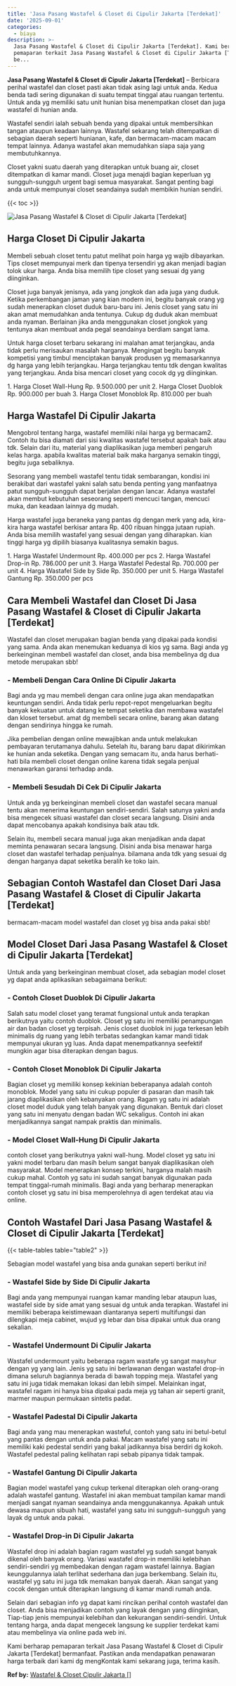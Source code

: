 ```yaml
---
title: 'Jasa Pasang Wastafel & Closet di Cipulir Jakarta [Terdekat]'
date: '2025-09-01'
categories:
  - biaya
description: >-
  Jasa Pasang Wastafel & Closet di Cipulir Jakarta [Terdekat]. Kami berharap
  pemaparan terkait Jasa Pasang Wastafel & Closet di Cipulir Jakarta [Terdekat]
  be...
---
```


**Jasa Pasang Wastafel & Closet di Cipulir Jakarta \[Terdekat\]** – Berbicara perihal wastafel dan closet pasti akan tidak asing lagi untuk anda. Kedua benda tadi sering digunakan di suatu tempat tinggal atau ruangan tertentu. Untuk anda yg memiliki satu unit hunian bisa menempatkan closet dan juga wastafel di hunian anda.

Wastafel sendiri ialah sebuah benda yang dipakai untuk membersihkan tangan ataupun keadaan lainnya. Wastafel sekarang telah ditempatkan di sebagian daerah seperti hunianan, kafe, dan bermacam-macam macam tempat lainnya. Adanya wastafel akan memudahkan siapa saja yang membutuhkannya.

Closet yakni suatu daerah yang diterapkan untuk buang air, closet ditempatkan di kamar mandi. Closet juga menajdi bagian keperluan yg sungguh-sungguh urgent bagi semua masyarakat. Sangat penting bagi anda untuk mempunyai closet seandainya sudah membikin hunian sendiri.

{{< toc >}}

![Jasa Pasang Wastafel & Closet di Cipulir Jakarta [Terdekat]](/images/wastafel-closet-murah05.png)

## Harga Closet Di Cipulir Jakarta

Membeli sebuah closet tentu patut melihat poin harga yg wajib dibayarkan. Tips closet mempunyai merk dan tipenya tersendiri yg akan menjadi bagian tolok ukur harga. Anda bisa memilih tipe closet yang sesuai dg yang diinginkan.

Closet juga banyak jenisnya, ada yang jongkok dan ada juga yang duduk. Ketika perkembangan jaman yang kian modern ini, begitu banyak orang yg sudah menerapkan closet duduk baru-baru ini. Jenis closet yang satu ini akan amat memudahkan anda tentunya. Cukup dg duduk akan membuat anda nyaman. Berlainan jika anda menggunakan closet jongkok yang tentunya akan membuat anda pegal seandainya berdiam sangat lama.

Untuk harga closet terbaru sekarang ini malahan amat terjangkau, anda tidak perlu merisaukan masalah harganya. Mengingat begitu banyak kompetisi yang timbul menciptakan banyak produsen yg memasarkannya dg harga yang lebih terjangkau. Harga terjangkau tentu tdk dengan kwalitas yang terjangkau. Anda bisa mencari closet yang cocok dg yg diinginkan.

1\. Harga Closet Wall-Hung Rp. 9.500.000 per unit 2. Harga Closet Duoblok Rp. 900.000 per buah 3. Harga Closet Monoblok Rp. 810.000 per buah

## Harga Wastafel Di Cipulir Jakarta

Mengobrol tentang harga, wastafel memiliki nilai harga yg bermacam2. Contoh itu bisa diamati dari sisi kwalitas wastafel tersebut apakah baik atau tdk. Selain dari itu, material yang diaplikasikan juga memberi pengaruh kelas harga. apabila kwalitas material baik maka harganya semakin tinggi, begitu juga sebaliknya.

Sesorang yang membeli wastafel tentu tidak sembarangan, kondisi ini berakibat dari wastafel yakni salah satu benda penting yang manfaatnya patut sungguh-sungguh dapat berjalan dengan lancar. Adanya wastafel akan membut kebutuhan seseorang seperti mencuci tangan, mencuci muka, dan keadaan lainnya dg mudah.

Harga wastafel juga beraneka yang pantas dg dengan merk yang ada, kira-kira harga wastafel berkisar antara Rp. 400 ribuan hingga jutaan rupiah. Anda bisa memilih wastafel yang sesuai dengan yang diharapkan. kian tinggi harga yg dipilih biasanya kualitasnya semakin bagus.

1\. Harga Wastafel Undermount Rp. 400.000 per pcs 2. Harga Wastafel Drop-in Rp. 786.000 per unit 3. Harga Wastafel Pedestal Rp. 700.000 per unit 4. Harga Wastafel Side by Side Rp. 350.000 per unit 5. Harga Wastafel Gantung Rp. 350.000 per pcs

## Cara Membeli Wastafel dan Closet Di Jasa Pasang Wastafel & Closet di Cipulir Jakarta \[Terdekat\]

Wastafel dan closet merupakan bagian benda yang dipakai pada kondisi yang sama. Anda akan menemukan keduanya di kios yg sama. Bagi anda yg berkeinginan membeli wastafel dan closet, anda bisa membelinya dg dua metode merupakan sbb!

### \- Membeli Dengan Cara Online Di Cipulir Jakarta

Bagi anda yg mau membeli dengan cara online juga akan mendapatkan keuntungan sendiri. Anda tidak perlu repot-repot mengeluarkan begitu banyak kekuatan untuk datang ke tempat seketika dan membawa wastafel dan kloset tersebut. amat dg membeli secara online, barang akan datang dengan sendirinya hingga ke rumah.

Jika pembelian dengan online mewajibkan anda untuk melakukan pembayaran terutamanya dahulu. Setelah itu, barang baru dapat dikirimkan ke hunian anda seketika. Dengan yang semacam itu, anda harus berhati-hati bila membeli closet dengan online karena tidak segala penjual menawarkan garansi terhadap anda.

### \- Membeli Sesudah Di Cek Di Cipulir Jakarta

Untuk anda yg berkeinginan membeli closet dan wastafel secara manual tentu akan menerima keuntungan sendiri-sendiri. Salah satunya yakni anda bisa mengecek situasi wastafel dan closet secara langsung. Disini anda dapat mencobanya apakah kondisinya baik atau tdk.

Selain itu, membeli secara manual juga akan menjadikan anda dapat meminta penawaran secara langsung. Disini anda bisa menawar harga closet dan wastafel terhadap penjualnya. bilamana anda tdk yang sesuai dg dengan harganya dapat seketika beralih ke toko lain.

## Sebagian Contoh Wastafel dan Closet Dari Jasa Pasang Wastafel & Closet di Cipulir Jakarta \[Terdekat\]

bermacam-macam model wastafel dan closet yg bisa anda pakai sbb!

## Model Closet Dari Jasa Pasang Wastafel & Closet di Cipulir Jakarta \[Terdekat\]

Untuk anda yang berkeinginan membuat closet, ada sebagian model closet yg dapat anda aplikasikan sebagaimana berikut:

### \- Contoh Closet Duoblok Di Cipulir Jakarta

Salah satu model closet yang teramat fungsional untuk anda terapkan berikutnya yaitu contoh duoblok. Closet yg satu ini memiliki penampungan air dan badan closet yg terpisah. Jenis closet duoblok ini juga terkesan lebih minimalis dg ruang yang lebih terbatas sedangkan kamar mandi tidak mempunyai ukuran yg luas. Anda dapat menempatkannya seefektif mungkin agar bisa diterapkan dengan bagus.

### \- Contoh Closet Monoblok Di Cipulir Jakarta

Bagian closet yg memiliki konsep kekinian beberapanya adalah contoh monoblok. Model yang satu ini cukup populer di pasaran dan masih tak jarang diaplikasikan oleh kebanyakan orang. Ragam yg satu ini adalah closet model duduk yang telah banyak yang digunakan. Bentuk dari closet yang satu ini menyatu dengan badan WC sekaligus. Contoh ini akan menjadikannya sangat nampak praktis dan minimalis.

### \- Model Closet Wall-Hung Di Cipulir Jakarta

contoh closet yang berikutnya yakni wall-hung. Model closet yg satu ini yakni model terbaru dan masih belum sangat banyak diaplikasikan oleh masyarakat. Model menerapkan konsep terkini, harganya malah masih cukup mahal. Contoh yg satu ini sudah sangat banyak digunakan pada tempat tinggal-rumah minimalis. Bagi anda yang berharap menerapkan contoh closet yg satu ini bisa memperolehnya di agen terdekat atau via online.

## Contoh Wastafel Dari Jasa Pasang Wastafel & Closet di Cipulir Jakarta \[Terdekat\]

{{< table-tables table="table2" >}}

Sebagian model wastafel yang bisa anda gunakan seperti berikut ini!

### \- Wastafel Side by Side Di Cipulir Jakarta

Bagi anda yang mempunyai ruangan kamar manding lebar ataupun luas, wastafel side by side amat yang sesuai dg untuk anda terapkan. Wastafel ini memiliki beberapa keistimewaan diantaranya seperti multifungsi dan dilengkapi meja cabinet, wujud yg lebar dan bisa dipakai untuk dua orang sekalian.

### \- Wastafel Undermount Di Cipulir Jakarta

Wastafel undermount yaitu beberapa ragam wastafe yg sangat masyhur dengan yg yang lain. Jenis yg satu ini berlawanan dengan wastafel drop-in dimana seluruh bagiannya berada di bawah topping meja. Wastafel yang satu ini juga tidak memakan lokasi dan lebih simpel. Melainkan ingat, wastafel ragam ini hanya bisa dipakai pada meja yg tahan air seperti granit, marmer maupun permukaan sintetis padat.

### \- Wastafel Padestal Di Cipulir Jakarta

Bagi anda yang mau menerapkan wasteful, contoh yang satu ini betul-betul yang pantas dengan untuk anda pakai. Macam wastafel yang satu ini memiliki kaki pedestal sendiri yang bakal jadikannya bisa berdiri dg kokoh. Wastafel pedestal paling kelihatan rapi sebab pipanya tidak tampak.

### \- Wastafel Gantung Di Cipulir Jakarta

Bagian model wastafel yang cukup terkenal diterapkan oleh orang-orang adalah wastafel gantung. Wastafel ini akan membuat tampilan kamar mandi menjadi sangat nyaman seandainya anda menggunakannya. Apakah untuk dewasa maupun sibuah hati, wastafel yang satu ini sungguh-sungguh yang layak dg untuk anda pakai.

### \- Wastafel Drop-in Di Cipulir Jakarta

Wastafel drop ini adalah bagian ragam wastafel yg sudah sangat banyak dikenal oleh banyak orang. Variasi wastafel drop-in memiliki kelebihan sendiri-sendiri yg membedakan dengan ragam wastafel lainnya. Bagian keunggulannya ialah terlihat sederhana dan juga berkembang. Selain itu, wastafel yg satu ini juga tdk memakan banyak daerah. Akan sangat yang cocok dengan untuk diterapkan langsung di kamar mandi rumah anda.

Selain dari sebagian info yg dapat kami rincikan perihal contoh wastafel dan closet. Anda bisa menjadikan contoh yang layak dengan yang diinginkan, Tiap-tiap jenis mempunyai kelebihan dan kekurangan sendiri-sendiri. Untuk tentang harga, anda dapat mengecek langsung ke supplier terdekat kami atau membelinya via online pada web ini.

Kami berharap pemaparan terkait Jasa Pasang Wastafel & Closet di Cipulir Jakarta \[Terdekat\] bermanfaat. Pastikan anda mendapatkan penawaran harga terbaik dari kami dg mengKontak kami sekarang juga, terima kasih.

**Ref by:** [Wastafel & Closet Cipulir Jakarta []](https://id.wikipedia.org/wiki/Wastafel)
